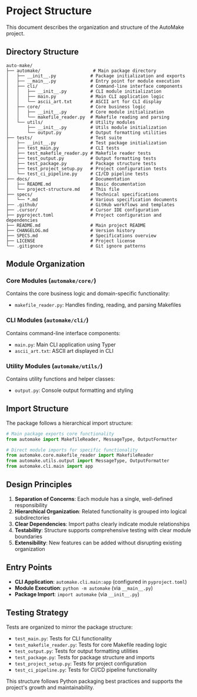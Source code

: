 # Project Structure

This document describes the organization and structure of the AutoMake project.

## Directory Structure

```
auto-make/
├── automake/                    # Main package directory
│   ├── __init__.py             # Package initialization and exports
│   ├── __main__.py             # Entry point for module execution
│   ├── cli/                    # Command-line interface components
│   │   ├── __init__.py         # CLI module initialization
│   │   ├── main.py             # Main CLI application logic
│   │   └── ascii_art.txt       # ASCII art for CLI display
│   ├── core/                   # Core business logic
│   │   ├── __init__.py         # Core module initialization
│   │   └── makefile_reader.py  # Makefile reading and parsing
│   └── utils/                  # Utility modules
│       ├── __init__.py         # Utils module initialization
│       └── output.py           # Output formatting utilities
├── tests/                      # Test suite
│   ├── __init__.py             # Test package initialization
│   ├── test_main.py            # CLI tests
│   ├── test_makefile_reader.py # Makefile reader tests
│   ├── test_output.py          # Output formatting tests
│   ├── test_package.py         # Package structure tests
│   ├── test_project_setup.py   # Project configuration tests
│   └── test_ci_pipeline.py     # CI/CD pipeline tests
├── docs/                       # Documentation
│   ├── README.md               # Basic documentation
│   └── project-structure.md    # This file
├── specs/                      # Technical specifications
│   └── *.md                    # Various specification documents
├── .github/                    # GitHub workflows and templates
├── .cursor/                    # Cursor IDE configuration
├── pyproject.toml              # Project configuration and dependencies
├── README.md                   # Main project README
├── CHANGELOG.md                # Version history
├── SPECS.md                    # Specifications overview
├── LICENSE                     # Project license
└── .gitignore                  # Git ignore patterns
```

## Module Organization

### Core Modules (`automake/core/`)
Contains the core business logic and domain-specific functionality:
- `makefile_reader.py`: Handles finding, reading, and parsing Makefiles

### CLI Modules (`automake/cli/`)
Contains command-line interface components:
- `main.py`: Main CLI application using Typer
- `ascii_art.txt`: ASCII art displayed in CLI

### Utility Modules (`automake/utils/`)
Contains utility functions and helper classes:
- `output.py`: Console output formatting and styling

## Import Structure

The package follows a hierarchical import structure:

```python
# Main package exports core functionality
from automake import MakefileReader, MessageType, OutputFormatter

# Direct module imports for specific functionality
from automake.core.makefile_reader import MakefileReader
from automake.utils.output import MessageType, OutputFormatter
from automake.cli.main import app
```

## Design Principles

1. **Separation of Concerns**: Each module has a single, well-defined responsibility
2. **Hierarchical Organization**: Related functionality is grouped into logical subdirectories
3. **Clear Dependencies**: Import paths clearly indicate module relationships
4. **Testability**: Structure supports comprehensive testing with clear module boundaries
5. **Extensibility**: New features can be added without disrupting existing organization

## Entry Points

- **CLI Application**: `automake.cli.main:app` (configured in `pyproject.toml`)
- **Module Execution**: `python -m automake` (via `__main__.py`)
- **Package Import**: `import automake` (via `__init__.py`)

## Testing Strategy

Tests are organized to mirror the package structure:
- `test_main.py`: Tests for CLI functionality
- `test_makefile_reader.py`: Tests for core Makefile reading logic
- `test_output.py`: Tests for output formatting utilities
- `test_package.py`: Tests for package structure and imports
- `test_project_setup.py`: Tests for project configuration
- `test_ci_pipeline.py`: Tests for CI/CD pipeline functionality

This structure follows Python packaging best practices and supports the project's growth and maintainability.

